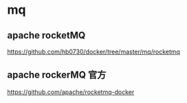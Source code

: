 # mq 
## apache rocketMQ
<https://github.com/hb0730/docker/tree/master/mq/rocketmq>
## apache rockerMQ 官方
<https://github.com/apache/rocketmq-docker> 